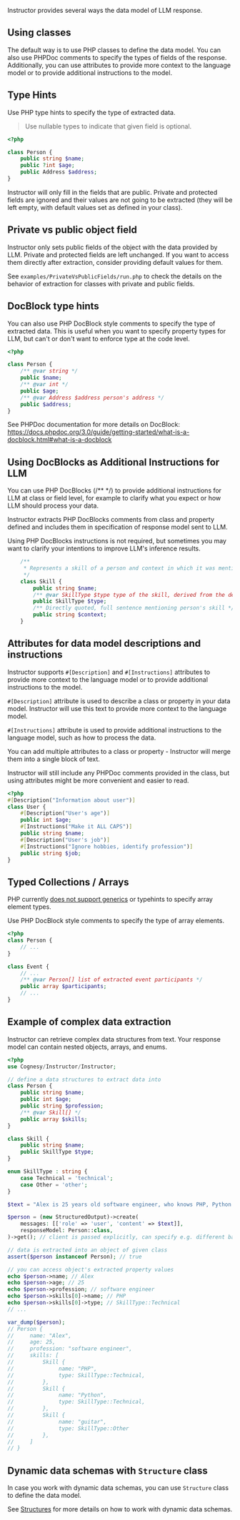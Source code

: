 
Instructor provides several ways the data model of LLM response.


## Using classes

The default way is to use PHP classes to define the data model. You can also use PHPDoc comments to specify the types of fields of the response.
Additionally, you can use attributes to provide more context to the language model or to provide additional instructions to the model.



## Type Hints

Use PHP type hints to specify the type of extracted data.

> Use nullable types to indicate that given field is optional.

```php
<?php

class Person {
    public string $name;
    public ?int $age;
    public Address $address;
}
```

Instructor will only fill in the fields that are public. Private and protected fields are ignored and their values are not going to be extracted (they will be left empty, with default values set as defined in your class).




## Private vs public object field

Instructor only sets public fields of the object with the data provided by LLM.
Private and protected fields are left unchanged. If you want to access them
directly after extraction, consider providing default values for them.

See `examples/PrivateVsPublicFields/run.php` to check the details on the behavior
of extraction for classes with private and public fields.





## DocBlock type hints

You can also use PHP DocBlock style comments to specify the type of extracted data. This is useful when you want to specify property types for LLM, but can't or don't want to enforce type at the code level.

```php
<?php

class Person {
    /** @var string */
    public $name;
    /** @var int */
    public $age;
    /** @var Address $address person's address */
    public $address;
}
```

See PHPDoc documentation for more details on DocBlock: https://docs.phpdoc.org/3.0/guide/getting-started/what-is-a-docblock.html#what-is-a-docblock




## Using DocBlocks as Additional Instructions for LLM

You can use PHP DocBlocks (/** */) to provide additional instructions for LLM at class or field level, for example to clarify what you expect or how LLM should process your data.

Instructor extracts PHP DocBlocks comments from class and property defined and includes them in specification of response model sent to LLM.

Using PHP DocBlocks instructions is not required, but sometimes you may want to clarify your intentions to improve LLM's inference results.

```php
    /**
     * Represents a skill of a person and context in which it was mentioned. 
     */
    class Skill {
        public string $name;
        /** @var SkillType $type type of the skill, derived from the description and context */
        public SkillType $type;
        /** Directly quoted, full sentence mentioning person's skill */
        public string $context;
    }
```



## Attributes for data model descriptions and instructions

Instructor supports `#[Description]` and `#[Instructions]` attributes to provide more
context to the language model or to provide additional instructions to the model.

`#[Description]` attribute is used to describe a class or property in your data model.
Instructor will use this text to provide more context to the language model.

`#[Instructions]` attribute is used to provide additional instructions to the language
model, such as how to process the data.

You can add multiple attributes to a class or property - Instructor will merge
them into a single block of text.

Instructor will still include any PHPDoc comments provided in the class, but
using attributes might be more convenient and easier to read.

```php
<?php
#[Description("Information about user")]
class User {
    #[Description("User's age")]
    public int $age;
    #[Instructions("Make it ALL CAPS")]
    public string $name;
    #[Description("User's job")]
    #[Instructions("Ignore hobbies, identify profession")]
    public string $job;
}
```


## Typed Collections / Arrays

PHP currently [does not support generics](https://wiki.php.net/rfc/generics) or typehints to specify array element types.

Use PHP DocBlock style comments to specify the type of array elements.

```php
<?php
class Person {
    // ...
}

class Event {
    // ...
    /** @var Person[] list of extracted event participants */
    public array $participants;
    // ...
}
```





## Example of complex data extraction

Instructor can retrieve complex data structures from text. Your response model can contain nested objects, arrays, and enums.

```php
<?php
use Cognesy/Instructor/Instructor;

// define a data structures to extract data into
class Person {
    public string $name;
    public int $age;
    public string $profession;
    /** @var Skill[] */
    public array $skills;
}

class Skill {
    public string $name;
    public SkillType $type;
}

enum SkillType : string {
    case Technical = 'technical';
    case Other = 'other';
}

$text = "Alex is 25 years old software engineer, who knows PHP, Python and can play the guitar.";

$person = (new StructuredOutput)->create(
    messages: [['role' => 'user', 'content' => $text]],
    responseModel: Person::class,
)->get(); // client is passed explicitly, can specify e.g. different base URL

// data is extracted into an object of given class
assert($person instanceof Person); // true

// you can access object's extracted property values
echo $person->name; // Alex
echo $person->age; // 25
echo $person->profession; // software engineer
echo $person->skills[0]->name; // PHP
echo $person->skills[0]->type; // SkillType::Technical
// ...

var_dump($person);
// Person {
//     name: "Alex",
//     age: 25,
//     profession: "software engineer",
//     skills: [
//         Skill {
//              name: "PHP",
//              type: SkillType::Technical,
//         },
//         Skill {
//              name: "Python",
//              type: SkillType::Technical,
//         },
//         Skill {
//              name: "guitar",
//              type: SkillType::Other
//         },
//     ]
// }
```


## Dynamic data schemas with `Structure` class

In case you work with dynamic data schemas, you can use `Structure` class to define the data model.

See [Structures](/advanced/structures) for more details on how to work with dynamic data schemas.
